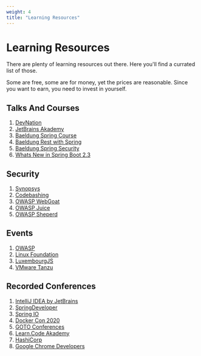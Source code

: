 ```yaml
---
weight: 4
title: "Learning Resources"
---
```

# Learning Resources

There are plenty of learning resources out there. Here you'll find a currated list of those.

Some are free, some are for money, yet the prices are reasonable. 
Since you want to earn, you need to invest in yourself.

## Talks And Courses

1. [DevNation](https://developers.redhat.com/devnation/)
1. [JetBrains Akademy](https://www.jetbrains.com/academy/)
1. [Baeldung Spring Course](https://www.baeldung.com/learn-spring-course)
1. [Baeldung Rest with Spring](https://www.baeldung.com/rest-with-spring-course)
1. [Baeldung Spring Security](https://www.baeldung.com/learn-spring-security-course)
1. [Whats New in Spring Boot 2.3](https://www.youtube.com/watch?v=WL7U-yGfUXA)

## Security

1. [Synopsys](https://www.synopsys.com/software-integrity/training/elearning.html)
1. [Codebashing](https://www.checkmarx.com/products/codebashing)
1. [OWASP WebGoat](https://owasp.org/www-project-webgoat/)
1. [OWASP Juice](https://owasp.org/www-project-juice-shop/)
1. [OWASP Sheperd](https://owasp.org/www-project-security-shepherd/)

## Events

1. [OWASP](https://owasp.org/events/)
1. [Linux Foundation](https://events.linuxfoundation.org/)
1. [LuxembourgJS](https://luxembourgjs.com/)
1. [VMware Tanzu](https://tanzu.vmware.com/events)

## Recorded Conferences

1. [IntelliJ IDEA by JetBrains](https://www.youtube.com/channel/UC4ogdcPcIAOOMJktgBMhQnQ)
1. [SpringDeveloper](https://www.youtube.com/user/SpringSourceDev)
1. [Spring IO](https://www.youtube.com/channel/UCLMPXsvSrhNPN3i9h-u8PYg)
1. [Docker Con 2020](https://docker.events.cube365.net/docker/dockercon/)
1. [GOTO Conferences](https://www.youtube.com/channel/UCs_tLP3AiwYKwdUHpltJPuA)
1. [Learn.Code Akademy](https://www.youtube.com/channel/UCVTlvUkGslCV_h-nSAId8Sw)
1. [HashiCorp](https://www.youtube.com/channel/UC-AdvAxaagE9W2f0webyNUQ)
1. [Google Chrome Developers](https://www.youtube.com/channel/UCnUYZLuoy1rq1aVMwx4aTzw)
